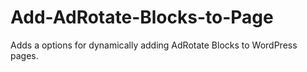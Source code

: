 Add-AdRotate-Blocks-to-Page
===========================

Adds a options for dynamically adding AdRotate Blocks to WordPress pages.